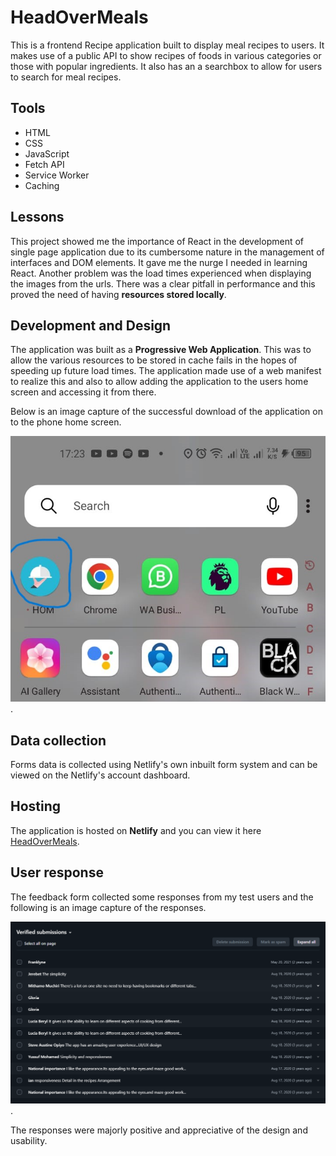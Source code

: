 # HeadOverMeals

This is a frontend Recipe application built to display meal recipes to users. It makes use of a public API to show recipes of foods in various categories or those with popular ingredients. It also has an a searchbox to allow for users to search for meal recipes.

##  Tools
* HTML
* CSS
* JavaScript
* Fetch API
* Service Worker
* Caching

##  Lessons
This project showed me the importance of React in the development of single page application due to its cumbersome nature in the management of interfaces and DOM elements. It gave me the nurge I needed in learning React.
Another problem was the load times experienced when displaying the images from the urls. There was a clear pitfall in performance and this proved the need of having **resources stored locally**.

## Development and Design
The application was built as a **Progressive Web Application**. This was to allow the various resources to be stored in cache fails in the hopes of speeding up future load times. 
The application made use of a web manifest to realize this and also to allow adding the application to the users home screen and accessing it from there.

Below is an image capture of the successful download of the application on to the phone home screen.

![Phone Capture](./images/Phone%20capture.jpg).

## Data collection
Forms data is collected using Netlify's own inbuilt form system and can be viewed on the Netlify's account dashboard.

## Hosting
The application is hosted on **Netlify** and you can view it here [HeadOverMeals](https://headovermeals.netlify.app/).

## User response
The feedback form collected some responses from my test users and the following is an image capture of the responses.


![Responses](./images/responses.png).

The responses were majorly positive and appreciative of the design and usability.